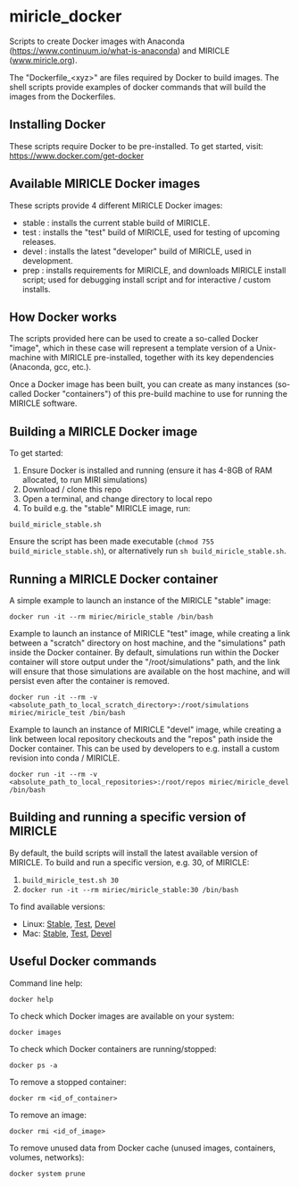 # miricle_docker
Scripts to create Docker images with Anaconda (https://www.continuum.io/what-is-anaconda) and MIRICLE (www.miricle.org).

The "Dockerfile_\<xyz\>" are files required by Docker to build images. The shell scripts provide examples of docker commands that will build the images from the Dockerfiles.

## Installing Docker
These scripts require Docker to be pre-installed. To get started, visit: https://www.docker.com/get-docker

## Available MIRICLE Docker images
These scripts provide 4 different MIRICLE Docker images:
- stable : installs the current stable build of MIRICLE.
- test : installs the "test" build of MIRICLE, used for testing of upcoming releases.
- devel : installs the latest "developer" build of MIRICLE, used in development.
- prep : installs requirements for MIRICLE, and downloads MIRICLE install script; used for debugging install script and for interactive / custom installs.

## How Docker works
The scripts provided here can be used to create a so-called Docker "image", which in these case will represent a template version of a Unix-machine with MIRICLE pre-installed, together with its key dependencies (Anaconda, gcc, etc.).

Once a Docker image has been built, you can create as many instances (so-called Docker "containers") of this pre-build machine to use for running the MIRICLE software.

## Building a MIRICLE Docker image
To get started:

1. Ensure Docker is installed and running (ensure it has 4-8GB of RAM allocated, to run MIRI simulations)
2. Download / clone this repo
3. Open a terminal, and change directory to local repo
4. To build e.g. the "stable" MIRICLE image, run:

`build_miricle_stable.sh`

Ensure the script has been made executable (`chmod 755 build_miricle_stable.sh`), or alternatively run `sh build_miricle_stable.sh`.

## Running a MIRICLE Docker container
A simple example to launch an instance of the MIRICLE "stable" image:

`docker run -it --rm miriec/miricle_stable /bin/bash`

Example to launch an instance of MIRICLE "test" image, while creating a link between a "scratch" directory on host machine, and the "simulations" path inside the Docker container. By default, simulations run within the Docker container will store output under the "/root/simulations" path, and the link will ensure that those simulations are available on the host machine, and will persist even after the container is removed.

`docker run -it --rm -v <absolute_path_to_local_scratch_directory>:/root/simulations miriec/miricle_test /bin/bash`

Example to launch an instance of MIRICLE "devel" image, while creating a link between local repository checkouts and the "repos" path inside the Docker container. This can be used by developers to e.g. install a custom revision into conda / MIRICLE.

`docker run -it --rm -v <absolute_path_to_local_repositories>:/root/repos miriec/miricle_devel /bin/bash`

## Building and running a specific version of MIRICLE
By default, the build scripts will install the latest available version of MIRICLE. To build and run a specific version, e.g. 30, of MIRICLE:

1. `build_miricle_test.sh 30`
2. `docker run -it --rm miriec/miricle_stable:30 /bin/bash`

To find available versions:
- Linux: [Stable](http://www.miricle.org/jenkins/job/Build%20Stable/), [Test](http://www.miricle.org/jenkins/job/Build%20Test/), [Devel](http://www.miricle.org/jenkins/job/Build%20Devel/)
- Mac: [Stable](http://www.miricle.org/jenkins/job/Build%20Stable%20Mac/), [Test](http://www.miricle.org/jenkins/job/Build%20Test%20Mac/), [Devel](http://www.miricle.org/jenkins/job/Build%20Devel%20Mac/)

## Useful Docker commands
Command line help:

`docker help`

To check which Docker images are available on your system:

`docker images`

To check which Docker containers are running/stopped:

`docker ps -a`

To remove a stopped container:

`docker rm <id_of_container>`

To remove an image:

`docker rmi <id_of_image>`

To remove unused data from Docker cache (unused images, containers, volumes, networks):

`docker system prune`